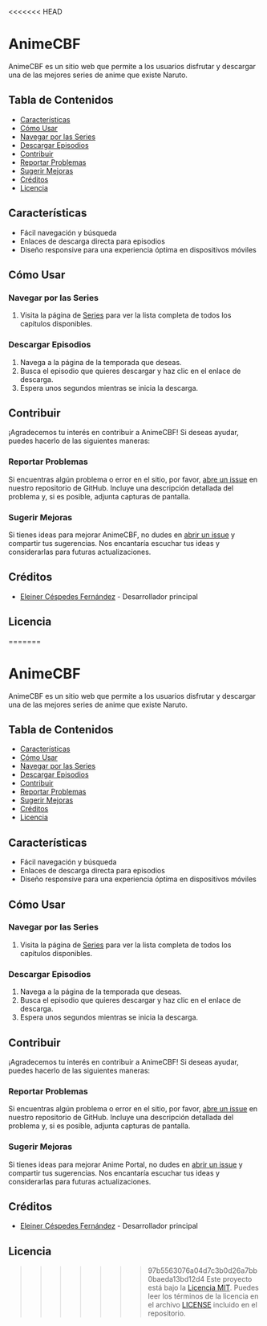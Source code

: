 <<<<<<< HEAD
# AnimeCBF

AnimeCBF es un sitio web que permite a los usuarios disfrutar y descargar una de las mejores series de anime que existe Naruto.

## Tabla de Contenidos
- [Características](#características)
- [Cómo Usar](#cómo-usar)
- [Navegar por las Series](#navegar-por-las-series)
- [Descargar Episodios](#descargar-episodios)
- [Contribuir](#contribuir)
- [Reportar Problemas](#reportar-problemas)
- [Sugerir Mejoras](#sugerir-mejoras)
- [Créditos](#créditos)
- [Licencia](#licencia)

## Características
- Fácil navegación y búsqueda
- Enlaces de descarga directa para episodios
- Diseño responsive para una experiencia óptima en dispositivos móviles


## Cómo Usar

### Navegar por las Series
1. Visita la página de [Series](https://ains9803.github.io/ainmecbf/index.html) para ver la lista completa de todos los capítulos  disponibles.


### Descargar Episodios
1. Navega a la página de la temporada que deseas.
2. Busca el episodio que quieres descargar y haz clic en el enlace de descarga.
3. Espera unos segundos mientras se inicia la descarga.

## Contribuir

¡Agradecemos tu interés en contribuir a AnimeCBF! Si deseas ayudar, puedes hacerlo de las siguientes maneras:

### Reportar Problemas
Si encuentras algún problema o error en el sitio, por favor, [abre un issue](https://github.com/Ains9803/animecbf/issues/new) en nuestro repositorio de GitHub. Incluye una descripción detallada del problema y, si es posible, adjunta capturas de pantalla.

### Sugerir Mejoras
Si tienes ideas para mejorar AnimeCBF, no dudes en [abrir un issue](https://github.com/Ains9803/animecbf/issues/new) y compartir tus sugerencias. Nos encantaría escuchar tus ideas y considerarlas para futuras actualizaciones.

## Créditos
- [Eleiner Céspedes Fernández](https://github.com/Ains9803) - Desarrollador principal


## Licencia
=======
# AnimeCBF

AnimeCBF es un sitio web que permite a los usuarios disfrutar y descargar una de las mejores series de anime que existe Naruto.

## Tabla de Contenidos
- [Características](#características)
- [Cómo Usar](#cómo-usar)
- [Navegar por las Series](#navegar-por-las-series)
- [Descargar Episodios](#descargar-episodios)
- [Contribuir](#contribuir)
- [Reportar Problemas](#reportar-problemas)
- [Sugerir Mejoras](#sugerir-mejoras)
- [Créditos](#créditos)
- [Licencia](#licencia)

## Características
- Fácil navegación y búsqueda
- Enlaces de descarga directa para episodios
- Diseño responsive para una experiencia óptima en dispositivos móviles


## Cómo Usar

### Navegar por las Series
1. Visita la página de [Series](https://tudominio.com/home.html) para ver la lista completa de todos los capítulos  disponibles.


### Descargar Episodios
1. Navega a la página de la temporada que deseas.
2. Busca el episodio que quieres descargar y haz clic en el enlace de descarga.
3. Espera unos segundos mientras se inicia la descarga.

## Contribuir

¡Agradecemos tu interés en contribuir a AnimeCBF! Si deseas ayudar, puedes hacerlo de las siguientes maneras:

### Reportar Problemas
Si encuentras algún problema o error en el sitio, por favor, [abre un issue](https://github.com/Ains9803/AnimeCBF/issues/new) en nuestro repositorio de GitHub. Incluye una descripción detallada del problema y, si es posible, adjunta capturas de pantalla.

### Sugerir Mejoras
Si tienes ideas para mejorar Anime Portal, no dudes en [abrir un issue](https://github.com/Ains9803/AnimeCBF/issues/new) y compartir tus sugerencias. Nos encantaría escuchar tus ideas y considerarlas para futuras actualizaciones.

## Créditos
- [Eleiner Céspedes Fernández](https://github.com/Ains9803) - Desarrollador principal


## Licencia
>>>>>>> 97b5563076a04d7c3b0d26a7bb0baeda13bd12d4
Este proyecto está bajo la [Licencia MIT](LICENSE). Puedes leer los términos de la licencia en el archivo [LICENSE](LICENSE) incluido en el repositorio.